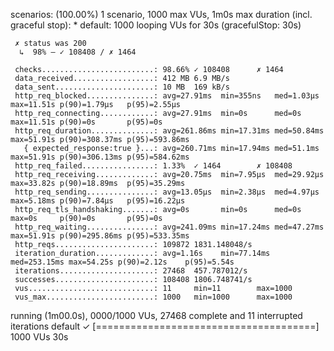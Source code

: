  scenarios: (100.00%) 1 scenario, 1000 max VUs, 1m0s max duration (incl. graceful stop):
           * default: 1000 looping VUs for 30s (gracefulStop: 30s)


     ✗ status was 200
      ↳  98% — ✓ 108408 / ✗ 1464

     checks.........................: 98.66% ✓ 108408      ✗ 1464  
     data_received..................: 412 MB 6.9 MB/s
     data_sent......................: 10 MB  169 kB/s
     http_req_blocked...............: avg=27.91ms  min=355ns   med=1.03µs   max=11.51s p(90)=1.79µs   p(95)=2.55µs  
     http_req_connecting............: avg=27.91ms  min=0s      med=0s       max=11.51s p(90)=0s       p(95)=0s      
     http_req_duration..............: avg=261.86ms min=17.31ms med=50.84ms  max=51.91s p(90)=308.37ms p(95)=593.86ms
       { expected_response:true }...: avg=260.71ms min=17.94ms med=51.1ms   max=51.91s p(90)=306.13ms p(95)=584.62ms
     http_req_failed................: 1.33%  ✓ 1464        ✗ 108408
     http_req_receiving.............: avg=20.75ms  min=7.95µs  med=29.92µs  max=33.82s p(90)=18.89ms  p(95)=35.29ms 
     http_req_sending...............: avg=13.05µs  min=2.38µs  med=4.97µs   max=5.18ms p(90)=7.84µs   p(95)=16.22µs 
     http_req_tls_handshaking.......: avg=0s       min=0s      med=0s       max=0s     p(90)=0s       p(95)=0s      
     http_req_waiting...............: avg=241.09ms min=17.24ms med=47.27ms  max=51.91s p(90)=295.86ms p(95)=533.35ms
     http_reqs......................: 109872 1831.148048/s
     iteration_duration.............: avg=1.16s    min=77.14ms med=253.15ms max=54.25s p(90)=2.12s    p(95)=5.54s   
     iterations.....................: 27468  457.787012/s
     successes......................: 108408 1806.748741/s
     vus............................: 11     min=11        max=1000
     vus_max........................: 1000   min=1000      max=1000


running (1m00.0s), 0000/1000 VUs, 27468 complete and 11 interrupted iterations
default ✓ [======================================] 1000 VUs  30s